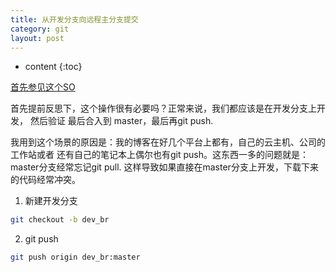 ```yaml
---
title: 从开发分支向远程主分支提交
category: git
layout: post
---
```

* content
{:toc}

[首先参见这个SO](https://stackoverflow.com/questions/5423517/how-do-i-push-a-local-git-branch-to-master-branch-in-the-remote)

首先提前反思下，这个操作很有必要吗？正常来说，我们都应该是在开发分支上开发，
然后验证 最后合入到 master，最后再git push.

我用到这个场景的原因是：我的博客在好几个平台上都有，自己的云主机、公司的工作站或者
还有自己的笔记本上偶尔也有git push。这东西一多的问题就是：master分支经常忘记git pull.
这样导致如果直接在master分支上开发，下载下来的代码经常冲突。

1. 新建开发分支

```bash
git checkout -b dev_br
```

2. git push

```bash
git push origin dev_br:master
```
